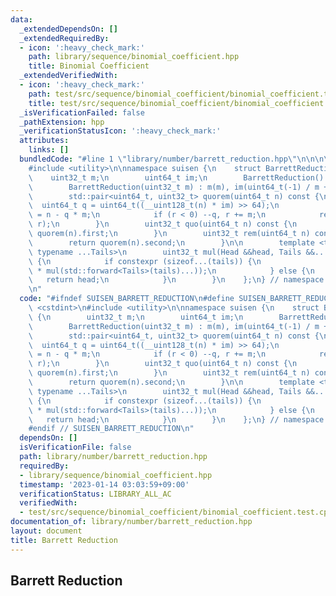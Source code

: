 ```yaml
---
data:
  _extendedDependsOn: []
  _extendedRequiredBy:
  - icon: ':heavy_check_mark:'
    path: library/sequence/binomial_coefficient.hpp
    title: Binomial Coefficient
  _extendedVerifiedWith:
  - icon: ':heavy_check_mark:'
    path: test/src/sequence/binomial_coefficient/binomial_coefficient.test.cpp
    title: test/src/sequence/binomial_coefficient/binomial_coefficient.test.cpp
  _isVerificationFailed: false
  _pathExtension: hpp
  _verificationStatusIcon: ':heavy_check_mark:'
  attributes:
    links: []
  bundledCode: "#line 1 \"library/number/barrett_reduction.hpp\"\n\n\n\n#include <cstdint>\n\
    #include <utility>\n\nnamespace suisen {\n    struct BarrettReduction {\n    \
    \    uint32_t m;\n        uint64_t im;\n        BarrettReduction() = default;\n\
    \        BarrettReduction(uint32_t m) : m(m), im(uint64_t(-1) / m + 1) {}\n\n\
    \        std::pair<uint64_t, uint32_t> quorem(uint64_t n) const {\n          \
    \  uint64_t q = uint64_t((__uint128_t(n) * im) >> 64);\n            int64_t r\
    \ = n - q * m;\n            if (r < 0) --q, r += m;\n            return std::make_pair(q,\
    \ r);\n        }\n        uint32_t quo(uint64_t n) const {\n            return\
    \ quorem(n).first;\n        }\n        uint32_t rem(uint64_t n) const {\n    \
    \        return quorem(n).second;\n        }\n\n        template <typename Head,\
    \ typename ...Tails>\n        uint32_t mul(Head &&head, Tails &&...tails) const\
    \ {\n            if constexpr (sizeof...(tails)) {\n                return rem(uint64_t(head)\
    \ * mul(std::forward<Tails>(tails)...));\n            } else {\n             \
    \   return head;\n            }\n        }\n    };\n} // namespace suisen\n\n\n\
    \n"
  code: "#ifndef SUISEN_BARRETT_REDUCTION\n#define SUISEN_BARRETT_REDUCTION\n\n#include\
    \ <cstdint>\n#include <utility>\n\nnamespace suisen {\n    struct BarrettReduction\
    \ {\n        uint32_t m;\n        uint64_t im;\n        BarrettReduction() = default;\n\
    \        BarrettReduction(uint32_t m) : m(m), im(uint64_t(-1) / m + 1) {}\n\n\
    \        std::pair<uint64_t, uint32_t> quorem(uint64_t n) const {\n          \
    \  uint64_t q = uint64_t((__uint128_t(n) * im) >> 64);\n            int64_t r\
    \ = n - q * m;\n            if (r < 0) --q, r += m;\n            return std::make_pair(q,\
    \ r);\n        }\n        uint32_t quo(uint64_t n) const {\n            return\
    \ quorem(n).first;\n        }\n        uint32_t rem(uint64_t n) const {\n    \
    \        return quorem(n).second;\n        }\n\n        template <typename Head,\
    \ typename ...Tails>\n        uint32_t mul(Head &&head, Tails &&...tails) const\
    \ {\n            if constexpr (sizeof...(tails)) {\n                return rem(uint64_t(head)\
    \ * mul(std::forward<Tails>(tails)...));\n            } else {\n             \
    \   return head;\n            }\n        }\n    };\n} // namespace suisen\n\n\n\
    #endif // SUISEN_BARRETT_REDUCTION\n"
  dependsOn: []
  isVerificationFile: false
  path: library/number/barrett_reduction.hpp
  requiredBy:
  - library/sequence/binomial_coefficient.hpp
  timestamp: '2023-01-14 03:03:59+09:00'
  verificationStatus: LIBRARY_ALL_AC
  verifiedWith:
  - test/src/sequence/binomial_coefficient/binomial_coefficient.test.cpp
documentation_of: library/number/barrett_reduction.hpp
layout: document
title: Barrett Reduction
---
```

## Barrett Reduction
